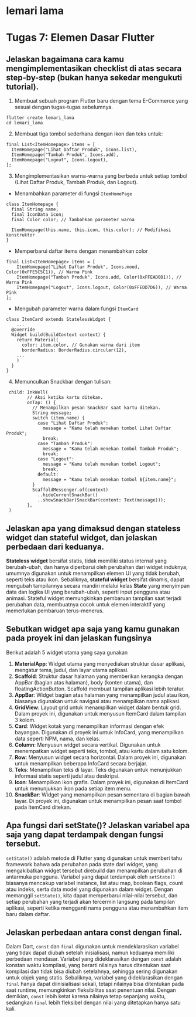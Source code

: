 # lemari lama

# Tugas 7: Elemen Dasar Flutter
## Jelaskan bagaimana cara kamu mengimplementasikan checklist di atas secara step-by-step (bukan hanya sekedar mengukuti tutorial).
1. Membuat sebuah program Flutter baru dengan tema E-Commerce yang sesuai dengan tugas-tugas sebelumnya.
```
flutter create lemari_lama
cd lemari_lama
```
2. Membuat tiga tombol sederhana dengan ikon dan teks untuk:
```
final List<ItemHomepage> items = [
  ItemHomepage("Lihat Daftar Produk", Icons.list),
  ItemHomepage("Tambah Produk", Icons.add),
  ItemHomepage("Logout", Icons.logout),
];
```
3. Mengimplementasikan warna-warna yang berbeda untuk setiap tombol (Lihat Daftar Produk, Tambah Produk, dan Logout).
- Menambahkan parameter di fungsi `ItemHomePage`
```
class ItemHomepage {
  final String name;
  final IconData icon;
  final Color color; // Tambahkan parameter warna

  ItemHomepage(this.name, this.icon, this.color); // Modifikasi konstruktor
}
```
- Memperbarui daftar items dengan menambahkan color
```
final List<ItemHomepage> items = [
    ItemHomepage("Lihat Daftar Produk", Icons.mood, Color(0xFFE5C5C1)), // Warna Pink
    ItemHomepage("Tambah Produk", Icons.add, Color(0xFFEAD0D1)), // Warna Pink
    ItemHomepage("Logout", Icons.logout, Color(0xFFEDD7D6)), // Warna Pink
];
```
- Mengubah parameter warna dalam fungsi `ItemCard`
```
class ItemCard extends StatelessWidget {
    ...
  @override
  Widget build(BuildContext context) {
    return Material(
      color: item.color, // Gunakan warna dari item
      borderRadius: BorderRadius.circular(12),
    ...
    )
  }
}
```
4. Memunculkan Snackbar dengan tulisan:
```
 child: InkWell(
        // Aksi ketika kartu ditekan.
        onTap: () {
          // Menampilkan pesan SnackBar saat kartu ditekan.
          String message;
          switch (item.name) {
            case "Lihat Daftar Produk":
              message = "Kamu telah menekan tombol Lihat Daftar Produk";
              break;
            case "Tambah Produk":
              message = "Kamu telah menekan tombol Tambah Produk";
              break;
            case "Logout":
              message = "Kamu telah menekan tombol Logout";
              break;
            default:
              message = "Kamu telah menekan tombol ${item.name}";
          }
          ScaffoldMessenger.of(context)
            ..hideCurrentSnackBar()
            ..showSnackBar(SnackBar(content: Text(message)));
        },
 )
```
## Jelaskan apa yang dimaksud dengan stateless widget dan stateful widget, dan jelaskan perbedaan dari keduanya.
**Stateless widget** bersifat statis, tidak memiliki status internal yang berubah-ubah, dan hanya diperbarui oleh perubahan dari widget induknya; umumnya digunakan untuk menampilkan elemen UI yang tidak berubah, seperti teks atau ikon. Sebaliknya, **stateful widget** bersifat dinamis, dapat mengubah tampilannya secara mandiri melalui kelas **State** yang menyimpan data dan logika UI yang berubah-ubah, seperti input pengguna atau animasi. Stateful widget memungkinkan pembaruan tampilan saat terjadi perubahan data, membuatnya cocok untuk elemen interaktif yang memerlukan pembaruan terus-menerus.
## Sebutkan widget apa saja yang kamu gunakan pada proyek ini dan jelaskan fungsinya
Berikut adalah 5 widget utama yang saya gunakan
1. **MaterialApp**: Widget utama yang menyediakan struktur dasar aplikasi, mengatur tema, judul, dan layar utama aplikasi.
2. **Scaffold**: Struktur dasar halaman yang memberikan kerangka dengan AppBar (bagian atas halaman), body (konten utama), dan floatingActionButton. Scaffold membuat tampilan aplikasi lebih teratur.
3. **AppBar**: Widget bagian atas halaman yang menampilkan judul atau ikon, biasanya digunakan untuk navigasi atau menampilkan nama aplikasi.
4. **GridView**: Layout grid untuk menampilkan widget dalam bentuk grid. Dalam proyek ini, digunakan untuk menyusun ItemCard dalam tampilan 3 kolom.
5. **Card**: Widget kotak yang menampilkan informasi dengan efek bayangan. Digunakan di proyek ini untuk InfoCard, yang menampilkan data seperti NPM, nama, dan kelas.
6. **Column**: Menyusun widget secara vertikal. Digunakan untuk menempatkan widget seperti teks, tombol, atau kartu dalam satu kolom.
7. **Row**: Menyusun widget secara horizontal. Dalam proyek ini, digunakan untuk menampilkan beberapa InfoCard secara berjajar.
8. **Teks**: Menampilkan teks di layar. Teks digunakan untuk menunjukkan informasi statis seperti judul atau deskripsi.
9. **Icon**: Menampilkan ikon grafis. Dalam proyek ini, digunakan di ItemCard untuk menunjukkan ikon pada setiap item menu.
10. **SnackBar**: Widget yang menampilkan pesan sementara di bagian bawah layar. Di proyek ini, digunakan untuk menampilkan pesan saat tombol pada ItemCard ditekan.
## Apa fungsi dari setState()? Jelaskan variabel apa saja yang dapat terdampak dengan fungsi tersebut.
`setState()` adalah metode di Flutter yang digunakan untuk memberi tahu framework bahwa ada perubahan pada state dari widget, yang mengakibatkan widget tersebut direbuild dan menampilkan perubahan di antarmuka pengguna. Variabel yang dapat terdampak oleh `setState()` biasanya mencakup variabel instance, list atau map, boolean flags, count atau indeks, serta data model yang digunakan dalam widget. Dengan memanggil `setState()`, kita dapat memperbarui nilai-nilai tersebut, dan setiap perubahan yang terjadi akan tercermin langsung pada tampilan aplikasi, seperti ketika mengganti nama pengguna atau menambahkan item baru dalam daftar.
## Jelaskan perbedaan antara const dengan final.
Dalam Dart, `const` dan `final` digunakan untuk mendeklarasikan variabel yang tidak dapat diubah setelah inisialisasi, namun keduanya memiliki perbedaan mendasar. Variabel yang dideklarasikan dengan `const` adalah konstan waktu kompilasi, yang berarti nilainya harus ditentukan saat kompilasi dan tidak bisa diubah setelahnya, sehingga sering digunakan untuk objek yang statis. Sebaliknya, variabel yang dideklarasikan dengan `final` hanya dapat diinisialisasi sekali, tetapi nilainya bisa ditentukan pada saat runtime, memungkinkan fleksibilitas saat penentuan nilai. Dengan demikian, `const` lebih ketat karena nilainya tetap sepanjang waktu, sedangkan `final` lebih fleksibel dengan nilai yang ditetapkan hanya satu kali.